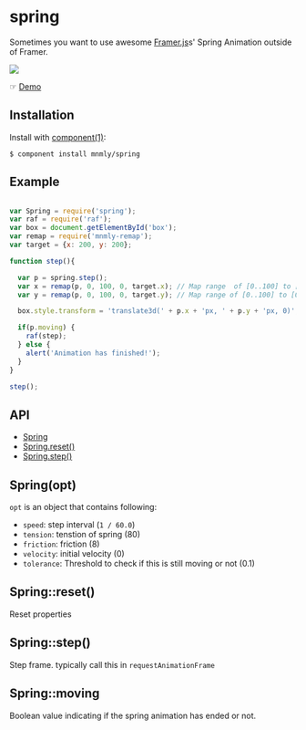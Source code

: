 
# spring

  Sometimes you want to use awesome [Framer.js](http://framerjs.com)s' Spring Animation outside of Framer.

  ![](http://c.mnmly.com/VtzI/spring.gif)

  ☞ [Demo](http://mnmly.github.io/spring)
  

## Installation

  Install with [component(1)](http://component.io):

    $ component install mnmly/spring


## Example
```javascript

var Spring = require('spring');
var raf = require('raf');
var box = document.getElementById('box');
var remap = require('mnmly-remap');
var target = {x: 200, y: 200};

function step(){

  var p = spring.step();
  var x = remap(p, 0, 100, 0, target.x); // Map range  of [0..100] to [0..target.x]
  var y = remap(p, 0, 100, 0, target.y); // Map range of [0..100] to [0..target.y]

  box.style.transform = 'translate3d(' + p.x + 'px, ' + p.y + 'px, 0)';

  if(p.moving) {
    raf(step);
  } else {
    alert('Animation has finished!');
  }
}

step();
```
  

## API
  - [Spring](#spring)
  - [Spring.reset()](#springreset)
  - [Spring.step()](#springstep)

## Spring(opt)

  `opt` is an object that contains following:

  - `speed`: step interval (`1 / 60.0`)
  - `tension`: tenstion of spring (80)
  - `friction`: friction (8)
  - `velocity`: initial velocity (0)
  - `tolerance`: Threshold to check if this is still moving or not (0.1)

## Spring::reset()

  Reset properties

## Spring::step()

  Step frame. typically call this in `requestAnimationFrame`

## Spring::moving
  Boolean value indicating if the spring animation has ended or not.
